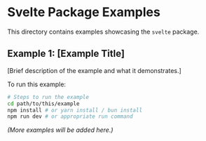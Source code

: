 # Svelte Package Examples

This directory contains examples showcasing the `svelte` package.

## Example 1: [Example Title]

[Brief description of the example and what it demonstrates.]

To run this example:
```bash
# Steps to run the example
cd path/to/this/example
npm install # or yarn install / bun install
npm run dev # or appropriate run command
```

*(More examples will be added here.)*
